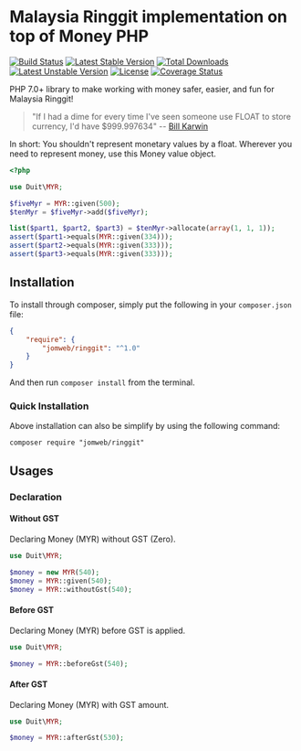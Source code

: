Malaysia Ringgit implementation on top of Money PHP
==============

[![Build Status](https://travis-ci.org/jomweb/ringgit.svg?branch=master)](https://travis-ci.org/jomweb/ringgit)
[![Latest Stable Version](https://poser.pugx.org/jomweb/ringgit/v/stable)](https://packagist.org/packages/jomweb/ringgit)
[![Total Downloads](https://poser.pugx.org/jomweb/ringgit/downloads)](https://packagist.org/packages/jomweb/ringgit)
[![Latest Unstable Version](https://poser.pugx.org/jomweb/ringgit/v/unstable)](https://packagist.org/packages/jomweb/ringgit)
[![License](https://poser.pugx.org/jomweb/ringgit/license)](https://packagist.org/packages/jomweb/ringgit)
[![Coverage Status](https://coveralls.io/repos/github/jomweb/ringgit/badge.svg?branch=master)](https://coveralls.io/github/jomweb/ringgit?branch=master)

PHP 7.0+ library to make working with money safer, easier, and fun for Malaysia Ringgit!

> "If I had a dime for every time I've seen someone use FLOAT to store currency, I'd have $999.997634" -- [Bill Karwin](https://twitter.com/billkarwin/status/347561901460447232)

In short: You shouldn't represent monetary values by a float. Wherever
you need to represent money, use this Money value object.

``` php
<?php

use Duit\MYR;

$fiveMyr = MYR::given(500);
$tenMyr = $fiveMyr->add($fiveMyr);

list($part1, $part2, $part3) = $tenMyr->allocate(array(1, 1, 1));
assert($part1->equals(MYR::given(334)));
assert($part2->equals(MYR::given(333)));
assert($part3->equals(MYR::given(333)));
```

## Installation

To install through composer, simply put the following in your `composer.json` file:

```json
{
    "require": {
        "jomweb/ringgit": "^1.0"
    }
}
```

And then run `composer install` from the terminal.

### Quick Installation

Above installation can also be simplify by using the following command:

    composer require "jomweb/ringgit"

## Usages

### Declaration 

#### Without GST

Declaring Money (MYR) without GST (Zero).

```php
use Duit\MYR;

$money = new MYR(540);
$money = MYR::given(540);
$money = MYR::withoutGst(540);
```

#### Before GST

Declaring Money (MYR) before GST is applied.

```php
use Duit\MYR;

$money = MYR::beforeGst(540);
```

#### After GST

Declaring Money (MYR) with GST amount.

```php
use Duit\MYR;

$money = MYR::afterGst(530);
```

